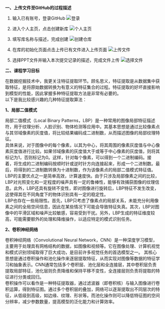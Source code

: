 **一、上传文件至GitHub的过程描述**  
1. 输入已有账号，登录GitHub
![登录](https://github.com/ykcoco1208/YangKeDataMining/assets/97384780/4e62143c-e463-4539-a15f-2359a3965c94)

2. 进入个人主页，点击创建新库
![个人主页](https://github.com/ykcoco1208/YangKeDataMining/assets/97384780/c1241068-e265-4a17-96b3-9e66f07b8e81)

3. 填写库名称与描述，完成创建
![创建仓库](https://github.com/ykcoco1208/YangKeDataMining/assets/97384780/9855fafe-7be1-430f-bdfa-b733895b68e7)

4. 在库的初始化页面点击上传已有文件进入上传页面
![上传文件](https://github.com/ykcoco1208/YangKeDataMining/assets/97384780/225817e2-7081-4105-b5a6-bb4857e47f9a)

5. 选择PPT文件并输入本次提交记录的描述，完成文件上传
![选择文件](https://github.com/ykcoco1208/YangKeDataMining/assets/97384780/70262cb2-36ac-4176-a37b-fb2282d68fbf)

**二、课程学习目标**  

在数据挖掘技术中，我更关注特征提取环节。顾名思义，特征提取是从数据集中获取特征，是将原始数据转换为有意义的特征集合的过程。特征提取的好坏直接影响到模型的性能，因此掌握多种特征提取方法是非常有必要的。  
以下是我比较感兴趣的几种特征提取算法：
  
**1、局部二值模式**  

局部二值模式（Local Binary Patterns，LBP）是一种常用的图像局部特征描述符，用于纹理分析、人脸识别、物体检测等应用中。其基本思想是通过比较像素点与其邻域像素的灰度值，将比较结果编码成二进制数，从而描述图像的局部纹理特征。  
具体来说，对于图像中的每个像素，以其为中心，将其周围的像素灰度值与中心像素灰度值进行比较。如果邻域像素的灰度值大于或等于中心像素的灰度值，则将其标记为1，否则标记为0。这样，针对每个像素，可以得到一个二进制编码。接着，将生成的二进制编码按顺时针或逆时针方向连接起来，形成一个二进制数。最后，将得到的二进制数转换为十进制数，作为该像素点的局部二值模式特征值。  
LBP的主要优点之一是简单高效，计算速度快。由于只涉及局部像素之间的比较，LBP对光照变化和一定程度的噪声具有一定的鲁棒性，能够有效捕获图像的纹理信息。此外，LBP还具有旋转不变性，即对图像进行旋转后，LBP特征不发生改变，这使得其在不同角度下的物体识别具有一定的稳定性。  
LBP也存在一些局限性。首先，LBP只考虑了像素点的局部关系，未能充分利用像素之间的全局空间信息，因此在某些情况下可能会导致特征失真。其次，LBP对图像中的平滑区域和噪声比较敏感，容易受到干扰。另外，LBP生成的特征维度较高，可能需要额外的处理和降维操作，以适应特定的模式识别任务。  

**2、卷积神经网络**  

卷积神经网络（Convolutional Neural Network，CNN）是一种深度学习模型，主要用于处理具有网格结构的数据，如图像和视频等。它在图像处理、计算机视觉和模式识别领域取得了巨大成功，是目前许多视觉任务的首选模型之一。  其核心思想是通过卷积操作和池化操作来逐层提取特征，从而实现对图像等数据的特征学习和抽象表示。CNN通常包括多个卷积层、池化层和全连接层，其中卷积层负责提取局部特征，池化层则负责降维和保持平移不变性，全连接层则负责将提取的特征进行分类或回归。  
卷积操作可以看作是一种特征提取器，通过滤波器（即卷积核）与输入图像进行卷积运算，得到特征图。通过多个卷积层的叠加，网络可以逐渐提取出不同层次的特征，从低级到高级，如边缘、纹理、形状等。而池化操作则可以降低特征图的空间分辨率，减少参数数量，提高模型的泛化能力和计算效率。  
